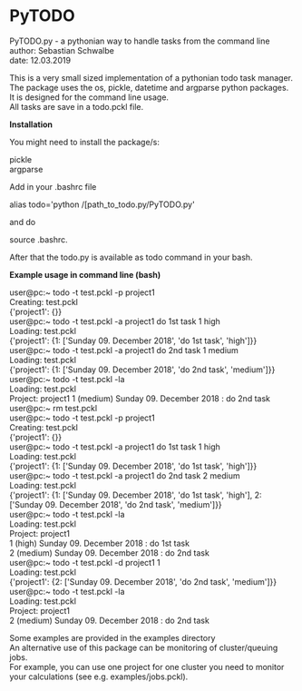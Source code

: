 # PyTODO  
PyTODO.py - a pythonian way to handle tasks from the command line  
author: Sebastian Schwalbe  
date:   12.03.2019  

This is a very small sized implementation of a pythonian todo task manager.  
The package uses the os, pickle, datetime and argparse python packages.  
It is designed for the command line usage.  
All tasks are save in a todo.pckl file.  

**Installation**  

You might need to install the package/s:  

pickle  
argparse   

Add in your .bashrc file  

alias todo='python /[path_to_todo.py/PyTODO.py'  

and do  

source .bashrc.  

After that the todo.py is available as todo command in your bash.  

**Example usage in command line (bash)**

user@pc:~ todo -t test.pckl -p project1  
Creating: test.pckl  
{'project1': {}}  
user@pc:~ todo -t test.pckl -a project1 do 1st task 1 high  
Loading: test.pckl  
{'project1': {1: ['Sunday 09. December 2018', 'do 1st task', 'high']}}  
user@pc:~ todo -t test.pckl -a project1 do 2nd task 1 medium  
Loading: test.pckl  
{'project1': {1: ['Sunday 09. December 2018', 'do 2nd task', 'medium']}}  
user@pc:~ todo -t test.pckl -la  
Loading: test.pckl  
Project: project1
1 (medium) Sunday 09. December 2018 : do 2nd task  
user@pc:~ rm test.pckl  
user@pc:~ todo -t test.pckl -p project1  
Creating: test.pckl  
{'project1': {}}  
user@pc:~ todo -t test.pckl -a project1 do 1st task 1 high  
Loading: test.pckl  
{'project1': {1: ['Sunday 09. December 2018', 'do 1st task', 'high']}}  
user@pc:~ todo -t test.pckl -a project1 do 2nd task 2 medium  
Loading: test.pckl  
{'project1': {1: ['Sunday 09. December 2018', 'do 1st task', 'high'], 2: ['Sunday 09. December 2018', 'do 2nd task', 'medium']}}  
user@pc:~ todo -t test.pckl -la  
Loading: test.pckl  
Project: project1  
1 (high) Sunday 09. December 2018 : do 1st task  
2 (medium) Sunday 09. December 2018 : do 2nd task  
user@pc:~ todo -t test.pckl -d project1 1  
Loading: test.pckl  
{'project1': {2: ['Sunday 09. December 2018', 'do 2nd task', 'medium']}}  
user@pc:~ todo -t test.pckl -la  
Loading: test.pckl  
Project: project1  
2 (medium) Sunday 09. December 2018 : do 2nd task  

Some examples are provided in the examples directory  
An alternative use of this package can be monitoring of cluster/queuing jobs.  
For example, you can use one project for one cluster you need to monitor your calculations (see e.g. examples/jobs.pckl).   

